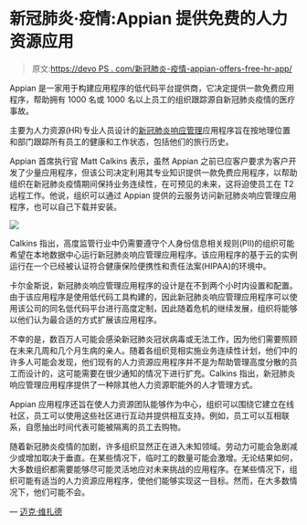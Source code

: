 # 新冠肺炎·疫情:Appian 提供免费的人力资源应用

> 原文:[https://devo PS . com/新冠肺炎-疫情-appian-offers-free-hr-app/](https://devops.com/covid-19-pandemic-appian-offers-free-hr-app/)

Appian 是一家用于构建应用程序的低代码平台提供商，它决定提供一款免费应用程序，帮助拥有 1000 名或 1000 名以上员工的组织跟踪源自新冠肺炎疫情的医疗事故。

主要为人力资源(HR)专业人员设计的[新冠肺炎响应管理](https://www.appian.com/news/news-item/appian-offers-free-application-to-manage-covid-19-response/)应用程序旨在按地理位置和部门跟踪所有员工的健康和工作状态，包括他们的旅行历史。

Appian 首席执行官 Matt Calkins 表示，虽然 Appian 之前已应客户要求为客户开发了少量应用程序，但该公司决定利用其专业知识提供一款免费应用程序，以帮助组织在新冠肺炎疫情期间保持业务连续性，在可预见的未来，这将迫使员工在 T2 远程工作。他说，组织可以通过 Appian 提供的云服务访问新冠肺炎响应管理应用程序，也可以自己下载并安装。

![](../Images/40bb0a1f16d7c818a1f22d5f4001273e.png)

Calkins 指出，高度监管行业中仍需要遵守个人身份信息相关规则(PII)的组织可能希望在本地数据中心运行新冠肺炎响应管理应用程序。该应用程序的基于云的实例运行在一个已经被认证符合健康保险便携性和责任法案(HIPAA)的环境中。

卡尔金斯说，新冠肺炎响应管理应用程序的设计是在不到两个小时内设置和配置。由于该应用程序是使用低代码工具构建的，因此新冠肺炎响应管理应用程序可以使用该公司的同名低代码平台进行高度定制，因此随着危机的继续发展，组织将能够以他们认为最合适的方式扩展该应用程序。

不幸的是，数百万人可能会感染新冠肺炎冠状病毒或无法工作，因为他们需要照顾在未来几周和几个月生病的亲人。随着各组织竞相实施业务连续性计划，他们中的许多人可能会发现，他们现有的人力资源应用程序并不是为帮助管理高度分散的员工而设计的，这可能需要在很少通知的情况下进行扩充。Calkins 指出，新冠肺炎响应管理应用程序提供了一种除其他人力资源职能外的人才管理方式。

Appian 应用程序还旨在使人力资源团队能够作为中心，组织可以围绕它建立在线社区，员工可以使用这些社区进行互动并提供相互支持。例如，员工可以互相联系，自愿抽出时间代表可能被隔离的员工去购物。

随着新冠肺炎疫情的加剧，许多组织显然正在进入未知领域。劳动力可能会急剧减少或增加取决于垂直。在某些情况下，临时工的数量可能会激增。无论结果如何，大多数组织都需要能够尽可能灵活地应对未来挑战的应用程序。在某些情况下，组织可能有适当的人力资源应用程序，使他们能够实现这一目标。然而，在大多数情况下，他们可能不会。

— [迈克·维扎德](https://devops.com/author/mike-vizard/)